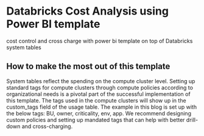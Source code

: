 # Databricks Cost Analysis using Power BI template
cost control and cross charge with power bi template on top of Databricks system tables

## How to make the most out of this template
System tables reflect the spending on the compute cluster level. Setting up standard tags for compute clusters through compute policies according to organizational needs is a pivotal part of the successful implementation of this template. The tags used in the compute clusters will show up in the custom_tags field of the usage table. The example in this blog is set up with the below tags: BU, owner, criticality, env, app. We recommend designing custom policies and setting up mandated tags that can help with better drill-down and cross-charging. 

